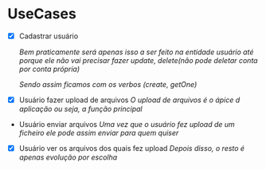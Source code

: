 
# UseCases

- [X] Cadastrar usuário 

    *Bem praticamente será apenas isso a ser feito na entidade usuário até porque*
    *ele não vai precisar fazer update, delete(não pode deletar conta por conta própria)*
    
    *Sendo assim ficamos com os verbos (create, getOne)*

- [X] Usuário fazer upload de arquivos
    *O upload de arquivos é o ápice d aplicação ou seja, a função principal*

- Usuário enviar arquivos
    *Uma vez que o usuário fez upload de um ficheiro ele pode assim enviar para quem quiser*

- [X] Usuário ver os arquivos dos quais fez upload
    *Depois disso, o resto é apenas evolução por escolha*